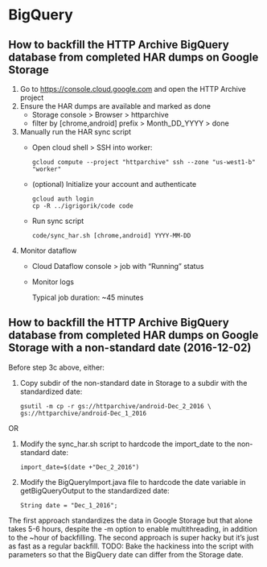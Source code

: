 # BigQuery

## How to backfill the HTTP Archive BigQuery database from completed HAR dumps on Google Storage

1. Go to https://console.cloud.google.com and open the HTTP Archive project
2. Ensure the HAR dumps are available and marked as done
	- Storage console > Browser > httparchive
	- filter by [chrome,android] prefix > Month_DD_YYYY > done
3. Manually run the HAR sync script
	- Open cloud shell > SSH into worker:

	 	`gcloud compute --project "httparchive" ssh --zone "us-west1-b" "worker"`
	- (optional) Initialize your account and authenticate

		```
		gcloud auth login
		cp -R ../igrigorik/code code
	 	```
	- Run sync script

		`code/sync_har.sh [chrome,android] YYYY-MM-DD`
4. Monitor dataflow
	- Cloud Dataflow console > job with “Running” status
	- Monitor logs

		Typical job duration: ~45 minutes

## How to backfill the HTTP Archive BigQuery database from completed HAR dumps on Google Storage with a non-standard date (2016-12-02)

Before step 3c above, either:

1. Copy subdir of the non-standard date in Storage to a subdir with the standardized date:

	`gsutil -m cp -r gs://httparchive/android-Dec_2_2016 \ gs://httparchive/android-Dec_1_2016`

OR

1. Modify the sync_har.sh script to hardcode the import_date to the non-standard date:

	`import_date=$(date +"Dec_2_2016")`

2. Modify the BigQueryImport.java file to hardcode the date variable in getBigQueryOutput to the standardized date:

	`String date = "Dec_1_2016";`

The first approach standardizes the data in Google Storage but that alone takes 5-6 hours, despite the -m option to enable multithreading, in addition to the ~hour of backfilling. The second approach is super hacky but it’s just as fast as a regular backfill. TODO: Bake the hackiness into the script with parameters so that the BigQuery date can differ from the Storage date.
